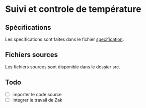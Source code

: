 # Suivi et controle de température

## Spécifications
Les spécifications sont faites dans le fichier [specification](./specs/specifications.md).

## Fichiers sources
Les fichiers sources sont disponible dans le dossier src.

## Todo
- [ ] importer le code source
- [ ] integrer le travail de Zak